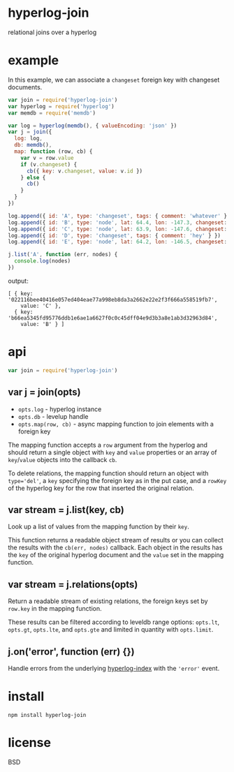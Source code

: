 # hyperlog-join

relational joins over a hyperlog

# example

In this example, we can associate a `changeset` foreign key with changeset
documents.

``` js
var join = require('hyperlog-join')
var hyperlog = require('hyperlog')
var memdb = require('memdb')

var log = hyperlog(memdb(), { valueEncoding: 'json' })
var j = join({
  log: log,
  db: memdb(),
  map: function (row, cb) {
    var v = row.value
    if (v.changeset) {
      cb({ key: v.changeset, value: v.id })
    } else {
      cb()
    }
  }
})

log.append({ id: 'A', type: 'changeset', tags: { comment: 'whatever' } })
log.append({ id: 'B', type: 'node', lat: 64.4, lon: -147.3, changeset: 'A' })
log.append({ id: 'C', type: 'node', lat: 63.9, lon: -147.6, changeset: 'A' })
log.append({ id: 'D', type: 'changeset', tags: { comment: 'hey' } })
log.append({ id: 'E', type: 'node', lat: 64.2, lon: -146.5, changeset: 'D' })

j.list('A', function (err, nodes) {
  console.log(nodes)
})
```

output:

```
[ { key: '022116bee40416e057ed404eae77a998eb8da3a2662e22e2f3f666a558519fb7',
    value: 'C' },
  { key: 'b66ea5345fd95776ddb1e6ae1a6627f0c0c45dff04e9d3b3a8e1ab3d32963d84',
    value: 'B' } ]
```

# api

``` js
var join = require('hyperlog-join')
```

## var j = join(opts)

* `opts.log` - hyperlog instance
* `opts.db` - levelup handle
* `opts.map(row, cb)` - async mapping function to join elements with a foreign key

The mapping function accepts a `row` argument from the hyperlog and should
return a single object with `key` and `value` properties or an array of
`key`/`value` objects into the callback `cb`.

To delete relations, the mapping function should return an object with
`type='del'`, a `key` specifying the foreign key as in the put case, and a
`rowKey` of the hyperlog key for the row that inserted the original relation.

## var stream = j.list(key, cb)

Look up a list of values from the mapping function by their `key`.

This function returns a readable object stream of results or you can collect the
results with the `cb(err, nodes)` callback. Each object in the results has the
`key` of the original hyperlog document and the `value` set in the mapping
function.

## var stream = j.relations(opts)

Return a readable stream of existing relations, the foreign keys set by
`row.key` in the mapping function.

These results can be filtered according to leveldb range options: `opts.lt`,
`opts.gt`, `opts.lte`, and `opts.gte` and limited in quantity with
`opts.limit`.

## j.on('error', function (err) {})

Handle errors from the underlying [hyperlog-index][1] with the `'error'` event.

[1]: https://npmjs.com/package/hyperlog-index

# install

```
npm install hyperlog-join
```

# license

BSD
